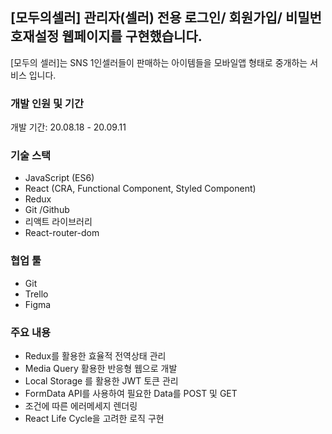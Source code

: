 ## [모두의셀러] 관리자(셀러) 전용 로그인/ 회원가입/ 비밀번호재설정 웹페이지를 구현했습니다.
[모두의 셀러]는 SNS 1인셀러들이 판매하는 아이템들을 모바일앱 형태로 중개하는 서비스 입니다.

### 개발 인원 및 기간
개발 기간: 20.08.18 - 20.09.11

### 기술 스택
+ JavaScript (ES6)
+ React (CRA, Functional Component, Styled Component)
+ Redux
+ Git /Github
+ 리액트 라이브러리
+ React-router-dom

### 협업 툴
+ Git
+ Trello
+ Figma

### 주요 내용
- Redux를 활용한 효율적 전역상태 관리
- Media Query 활용한 반응형 웹으로 개발
- Local Storage 를 활용한 JWT 토큰 관리
- FormData API를 사용하여 필요한 Data를 POST 및 GET
- 조건에 따른 에러메세지 렌더링
- React Life Cycle을 고려한 로직 구현
